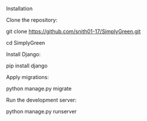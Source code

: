 Installation

Clone the repository:

git clone https://github.com/snith01-17/SimplyGreen.git

cd SimplyGreen

Install Django:

pip install django

Apply migrations:

python manage.py migrate

Run the development server:

python manage.py runserver

